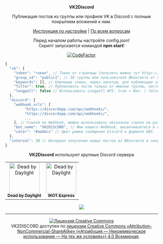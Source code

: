 <p align="center"><b>VK2Discord</b></p>
<p align="center">Публикация постов из группы или профиля VK в Discord с полным покрытием вложений к ним.</p>
<p align="center">
  <a href="https://github.com/MrZillaGold/VK2Discord/wiki/%D0%98%D0%BD%D1%81%D1%82%D1%80%D1%83%D0%BA%D1%86%D0%B8%D1%8F">Инструкция по настройке</a> | <a href="https://vk.com/id233731786">По всем вопросам</a>
</p>

<p align="center">
  Перед началом работы настройте config.json!
  <br/>
  Скрипт запускается командой <b>npm start</b>!
</p>
<p align="center"><a href="https://www.codefactor.io/repository/github/mrzillagold/vk2discord"><img src="https://www.codefactor.io/repository/github/mrzillagold/vk2discord/badge" alt="CodeFactor" /></a></p>

```js
{
  "vk": {
    "token": "токен", // Токен от страницы (получить можно тут https://vk.cc/9bJ69C) или группы ВКонтакте
    "group_id": "public1", // ID группы или пользователя ВКонтакте от которого брать новости.
    "keywords": [], // Ключевые слова, через запятую, для публикации записи. Если этого слова нет в тексте - запись не будет опубликована. Рекомендую использовать ТОЛЬКО с навигационными хештегами по типу: #news@stevebotmc. Оставьте массив пустым, если не хотите использовать данную функцию.
    "filter": true, // Публиковать посты только от именни группы, посты от обычных пользователей пропускаются. true = Вкл. / false = Выкл. 
    "longpoll": false // Использовать Longpoll API. true = Вкл. / false = Выкл.
  },
  "discord": {
    "webhook_urls": [
         "https://discordapp.com/api/webhooks/",
         "https://discordapp.com/api/webhooks/",
         ...
    ], // Ссылки на Webhook, можно использовать несколько ссылок на разные каналы Discord.
    "bot_name": "VK2DISCORD", // Имя вашего WebHook, выcвечиваетеся в качестве имени бота.
    "color": "#aabbcc" // Цвет рамки сообщения Discord в формате HEX.
  },
  "interval": 30 // Интервал получения новых постов из ВКонтакте в секундах.
}
```

<p align="center">
  <b>VK2Discord</b> используют крупные Discord сервера
</p>

<table>
  <tr>
    <td align="center">
      <a href="https://discord.gg/deadbydaylight">
        <img src="https://i.imgur.com/bjGpT8Y.jpg" width="100px;" alt="Dead by Daylight"/>
        <br/>
      <sub><b>Dead by Daylight</b></sub>
      </a>
    </td>
    <td align="center">
      <a href="https://vk.com/wotclue">
        <img src="https://i.imgur.com/04eVG0k.jpg" width="100px;" alt="Dead by Daylight"/>
        <br/>
      <sub><b>WOT Express</b></sub>
      </a>
    </td>
    </tr>
</table>

<p align="center">
  <img src="https://repository-images.githubusercontent.com/192033596/2c44de80-d8b2-11e9-9fc5-03e288f8da72">
</p>

***

<p align="center">
<a rel="license" href="http://creativecommons.org/licenses/by-nc-sa/4.0/">
  <img alt="Лицензия Creative Commons" style="border-width:0" src="https://i.creativecommons.org/l/by-nc-sa/4.0/88x31.png"/>
  </a>
  <br/>
  VK2DISCORD доступен по 
  <a rel="license" href="http://creativecommons.org/licenses/by-nc-sa/4.0/">
    лицензии Creative Commons «Attribution-NonCommercial-ShareAlike» («Атрибуция —  Некоммерческое использование — На тех же условиях») 4.0 Всемирная</a>.
</p>
